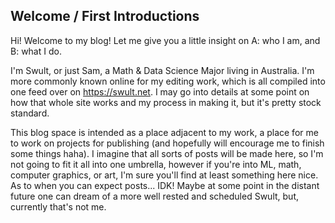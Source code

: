 ## Welcome / First Introductions

Hi! Welcome to my blog! Let me give you a little insight on A: who I am, and B: what I do.

I'm Swult, or just Sam, a Math & Data Science Major living in Australia. I'm more commonly known online for my editing work, which is all compiled into one feed over on https://swult.net. I may go into details at some point on how that whole site works and my process in making it, but it's pretty stock standard.

This blog space is intended as a place adjacent to my work, a place for me to work on projects for publishing (and hopefully will encourage me to finish some things haha). I imagine that all sorts of posts will be made here, so I'm not going to fit it all into one umbrella, however if you're into ML, math, computer graphics, or art, I'm sure you'll find at least something here nice. As to when you can expect posts... IDK! Maybe at some point in the distant future one can dream of a more well rested and scheduled Swult, but, currently that's not me.